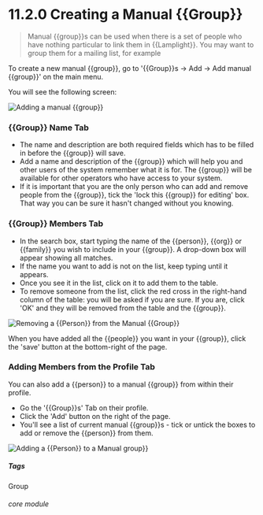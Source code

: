 # 11.2.0 Creating a Manual {{Group}}

> Manual {{group}}s can be used when there is a set of people who have nothing particular to link them in {{Lamplight}}. You may want to group them for a mailing list, for example 

To create a new manual {{group}}, go to '{{Group}}s -> Add -> Add manual {{group}}' on the main menu.

You will see the following screen:

![Adding a manual {{group}}](11.2.0a.png)

### {{Group}} Name Tab

- The name and description are both required fields which has to be filled in before the {{group}} will save.
- Add a name and description of the {{group}} which will help you and other users of the system remember what it is for. The {{group}} will be available for other operators who have access to your system.
- If it is important that you are the only person who can add and remove people from the {{group}}, tick the 'lock this {{group}} for editing' box. That way you can be sure it hasn't changed without you knowing.

### {{Group}} Members Tab

- In the search box, start typing the name of the {{person}}, {{org}} or {{family}} you wish to include in your {{group}}. A drop-down box will appear showing all matches. 
- If the name you want to add is not on the list, keep typing until it appears. 
- Once you see it in the list, click on it to add them to the table.
- To remove someone from the list, click the red cross in the right-hand column of the table: you will be asked if you are sure. If you are, click 'OK' and they will be removed from the table and the {{group}}.

![Removing a {{Person}} from the Manual {{Group}}](11.2.0a.png)

When you have added all the {{people}} you want in your {{group}}, click the 'save' button at the bottom-right of the page.

### Adding Members from the Profile Tab

You can also add a {{person}} to a manual {{group}} from within their profile. 
- Go the '{{Group}}s' Tab on their profile.
- Click the 'Add' button on the right of the page.
- You'll see a list of current manual {{group}}s - tick or untick the boxes to add or remove the {{person}} from them.

![Adding a {{Person}} to a Manual group}}](11.2.0c.png)


##### Tags
Group

###### core module

